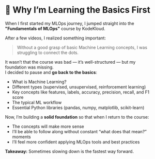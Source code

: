 # 📌 Why I’m Learning the Basics First

When I first started my MLOps journey, I jumped straight into the **"Fundamentals of MLOps"** course by KodeKloud.  

After a few videos, I realized something important:  
> Without a good grasp of basic Machine Learning concepts, I was struggling to connect the dots.

It wasn’t that the course was bad — it’s well-structured — but my foundation was missing.  
I decided to pause and **go back to the basics**:
- What is Machine Learning?  
- Different types (supervised, unsupervised, reinforcement learning)  
- Key concepts like features, labels, accuracy, precision, recall, and F1 score  
- The typical ML workflow  
- Essential Python libraries (pandas, numpy, matplotlib, scikit-learn)

Now, I’m building a **solid foundation** so that when I return to the course:
- The concepts will make more sense  
- I’ll be able to follow along without constant “what does that mean?” moments  
- I’ll feel more confident applying MLOps tools and best practices  

**Takeaway:** Sometimes slowing down is the fastest way forward.